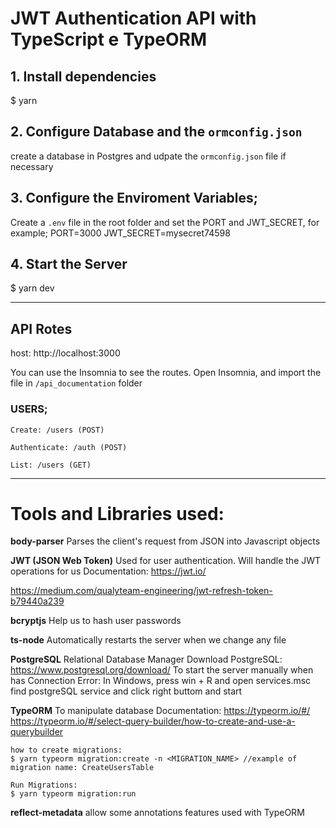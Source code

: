 # JWT Authentication API with TypeScript e TypeORM

## 1. Install dependencies
$ yarn

## 2. Configure Database and the `ormconfig.json`
create a database in Postgres and udpate the `ormconfig.json` file if necessary

## 3. Configure the Enviroment Variables;
Create a `.env` file in the root folder and set the PORT and JWT_SECRET, for example;
    PORT=3000
    JWT_SECRET=mysecret74598

## 4. Start the Server
$ yarn dev

-----------------
## API Rotes
host: http://localhost:3000

You can use the Insomnia to see the routes.
Open Insomnia, and import the file in `/api_documentation` folder

### USERS;
    Create: /users (POST)

    Authenticate: /auth (POST)

    List: /users (GET)


------------------
# Tools and Libraries used:

**body-parser**
Parses the client's request from JSON into Javascript objects

**JWT (JSON Web Token)**
Used for user authentication. Will handle the JWT operations for us
Documentation: https://jwt.io/

https://medium.com/qualyteam-engineering/jwt-refresh-token-b79440a239


**bcryptjs**
Help us to hash user passwords

**ts-node**
Automatically restarts the server when we change any file

**PostgreSQL**
Relational Database Manager
Download PostgreSQL: https://www.postgresql.org/download/
To start the server manually when has Connection Error: 
    In Windows, press win + R and open services.msc
    find postgreSQL service and click right buttom and start

**TypeORM**
To manipulate database
Documentation: https://typeorm.io/#/
https://typeorm.io/#/select-query-builder/how-to-create-and-use-a-querybuilder

    how to create migrations:
    $ yarn typeorm migration:create -n <MIGRATION_NAME> //example of migration name: CreateUsersTable

    Run Migrations:
    $ yarn typeorm migration:run

**reflect-metadata**
allow some annotations features used with TypeORM
